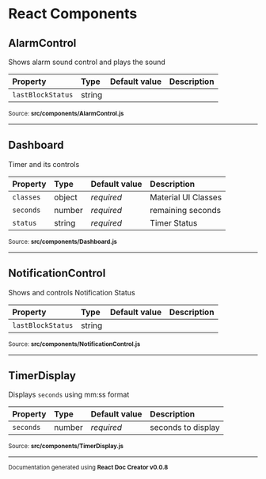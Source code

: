 # React Components

## AlarmControl

Shows alarm sound control and plays the sound

Property | Type | Default value | Description
:--- | :--- | :--- | :---
`lastBlockStatus`|string||

<sub>Source: **src/components/AlarmControl.js**</sub>

-----

## Dashboard

Timer and its controls

Property | Type | Default value | Description
:--- | :--- | :--- | :---
`classes`|object|_required_|Material UI Classes
`seconds`|number|_required_|remaining seconds
`status`|string|_required_|Timer Status

<sub>Source: **src/components/Dashboard.js**</sub>

-----

## NotificationControl

Shows and controls Notification Status

Property | Type | Default value | Description
:--- | :--- | :--- | :---
`lastBlockStatus`|string||

<sub>Source: **src/components/NotificationControl.js**</sub>

-----

## TimerDisplay

Displays ```seconds``` using mm:ss format

Property | Type | Default value | Description
:--- | :--- | :--- | :---
`seconds`|number|_required_|seconds to display

<sub>Source: **src/components/TimerDisplay.js**</sub>

-----

<sub>Documentation generated using **React Doc Creator v0.0.8**</sub>
